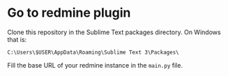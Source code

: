 # Go to redmine plugin

Clone this repository in the Sublime Text packages directory.
On Windows that is:

```
C:\Users\$USER\AppData\Roaming\Sublime Text 3\Packages\
```

Fill the base URL of your redmine instance in the `main.py` file.
